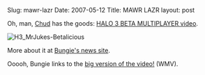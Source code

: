 Slug: mawr-lazr
Date: 2007-05-12
Title: MAWR LAZR
layout: post

Oh, man, [Chud](http://chud.com) has the goods: [HALO 3 BETA MULTIPLAYER video](http://www.chud.com/index.php?type=mastercontrol&amp;id=10206).

<img alt="H3_MrJukes-Betalicious" class="at-xid-6a010534988cd3970b0120a55ce8e3970b" src="http://steveivy.typepad.com/.a/6a010534988cd3970b0120a55ce8e3970b-pi" />

More about it at [Bungie&#39;s news site](http://www.bungie.net/News/content.aspx?type=news&amp;cid=12432).

Ooooh, Bungie links to the [big version of the video!](http://download.microsoft.com/download/C/4/0/C403218A-347E-4AA1-A675-9A0AF090B575/H3_MrJukes-Betalicious.wmv) (WMV).
